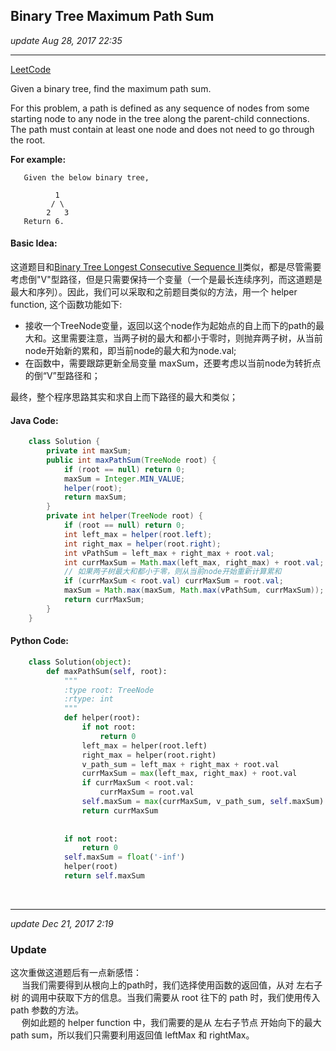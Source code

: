 ## Binary Tree Maximum Path Sum
_update Aug 28, 2017  22:35_

---
[LeetCode](https://leetcode.com/problems/binary-tree-maximum-path-sum/description/)

Given a binary tree, find the maximum path sum.

For this problem, a path is defined as any sequence of nodes from some starting node to any node in the tree along the parent-child connections. The path must contain at least one node and does not need to go through the root.

**For example:**

       Given the below binary tree,
       
              1
             / \
            2   3
       Return 6.
       
#### Basic Idea:
这道题目和[Binary Tree Longest Consecutive Sequence II](https://will-gxz.gitbooks.io/xiaozheng_algo/content/Tree/binary-tree-longest-consecutive-sequence-ii.html)类似，都是尽管需要考虑倒"V"型路径，但是只需要保持一个变量（一个是最长连续序列，而这道题是最大和序列）。因此，我们可以采取和之前题目类似的方法，用一个 helper function, 这个函数功能如下:
-  接收一个TreeNode变量，返回以这个node作为起始点的自上而下的path的最大和。这里需要注意，当两子树的最大和都小于零时，则抛弃两子树，从当前node开始新的累和，即当前node的最大和为node.val;
-  在函数中，需要跟踪更新全局变量 maxSum，还要考虑以当前node为转折点的倒“V”型路径和；

最终，整个程序思路其实和求自上而下路径的最大和类似；

#### Java Code:
```java
    class Solution {
        private int maxSum;
        public int maxPathSum(TreeNode root) {
            if (root == null) return 0;
            maxSum = Integer.MIN_VALUE;
            helper(root);
            return maxSum;
        }
        private int helper(TreeNode root) {
            if (root == null) return 0;
            int left_max = helper(root.left);
            int right_max = helper(root.right);
            int vPathSum = left_max + right_max + root.val;
            int currMaxSum = Math.max(left_max, right_max) + root.val;
            // 如果两子树最大和都小于零，则从当前node开始重新计算累和
            if (currMaxSum < root.val) currMaxSum = root.val;
            maxSum = Math.max(maxSum, Math.max(vPathSum, currMaxSum));
            return currMaxSum;
        }
    }
```
#### Python Code:
```python
    class Solution(object):
        def maxPathSum(self, root):
            """
            :type root: TreeNode
            :rtype: int
            """
            def helper(root):
                if not root:
                    return 0
                left_max = helper(root.left)
                right_max = helper(root.right)
                v_path_sum = left_max + right_max + root.val
                currMaxSum = max(left_max, right_max) + root.val
                if currMaxSum < root.val:
                    currMaxSum = root.val
                self.maxSum = max(currMaxSum, v_path_sum, self.maxSum)
                return currMaxSum
                
                
            if not root:
                return 0
            self.maxSum = float('-inf')
            helper(root)
            return self.maxSum
```
<br>

---
_update Dec 21, 2017  2:19_

### Update
这次重做这道题后有一点新感悟：  
&emsp; 当我们需要得到从根向上的path时，我们选择使用函数的返回值，从对 左右子树 的调用中获取下方的信息。当我们需要从 root 往下的 path 时，我们使用传入 path 参数的方法。  
&emsp; 例如此题的 helper function 中，我们需要的是从 左右子节点 开始向下的最大 path sum，所以我们只需要利用返回值 leftMax 和 rightMax。











